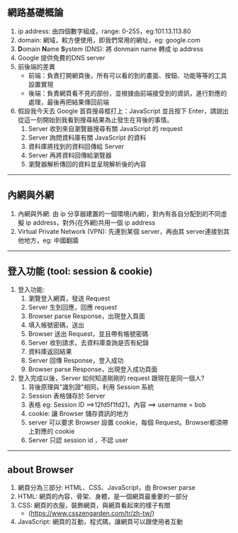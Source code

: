 ## 網路基礎概論
1. ip address: 由四個數字組成，range: 0-255，eg:101.13.113.80
2. domain: 網域，較方便使用，即我們常用的網址，eg: google.com
3. **D**omain **N**ame **S**ystem (DNS): 將 donmain name 轉成 ip address
4. Google 提供免費的DNS server
5. 前後端的差異
   * 前端：負責打開網頁後，所有可以看的到的畫面、按鈕、功能等等的工具設置實現
   * 後端：負責網頁看不見的部份，並根據由前端接受到的資訊，進行對應的處理，最後再把結果傳回前端
6. 假設我今天去 Google 首頁搜尋框打上：JavaScript 並且按下 Enter，請說出從這一刻開始到我看到搜尋結果為止發生在背後的事情。
   1. Server 收到來自瀏覽器搜尋有關 JavaScript 的 request
   2. Server 詢問資料庫有關 JavaScript 的資料
   3. 資料庫將找到的資料回傳給 Server
   4. Server 再將資料回傳給瀏覽器
   5. 瀏覽器解析傳回的資料並呈現解析後的內容
***

## 內網與外網
1. 內網與外網: 由 ip 分享器建置的一個環境(內網)，對內有各自分配到的不同虛擬 ip address，對外(在外網)共用一個 ip address
2. Virtual Private Network (VPN): 先連到某個 server，再由其 server連接到其他地方，eg: 中國翻牆
***

## 登入功能 (tool: session & cookie)
1. 登入功能:
   1. 瀏覽登入網頁，發送 Request
   2. Server 生到回應，回應 request
   3. Browser parse Response，出現登入頁面
   4. 填入帳號密碼，送出
   5. Browser 送出 Request，並且帶有帳號密碼
   6. Server 收到請求，去資料庫查詢是否有紀錄
   7. 資料庫返回結果
   8. Server 回傳 Response，登入成功
   9. Browser parse Response，出現登入成功頁面
2. 登入完成以後，Server 如何知道剛剛的 request 跟現在是同一個人?
   1. 背後原理與"識別證"相同，利用 Session 系統
   2. Session 表格儲存於 Server
   3. 表格 eg: Session ID ==>12fd5f1fd21，內容 ==> username = bob
   4. cookie: 讓 Browser 儲存資訊的地方
   5. server 可以要求 Browser 設置 cookie，每個 Request。Browser都須帶上對應的 cookie
   6. Server 只認 session id ，不認 user
***

## about Browser
1. 網頁分為三部分: HTML、CSS、JavaScript，由 Browser parse
2. HTML: 網頁的內容、骨架、身體，是一個網頁最重要的一部分
3. CSS: 網頁的衣服，裝飾網頁，與網頁看起來的樣子有關
   * (https://www.csszengarden.com/tr/zh-tw/)
4. JavaScript: 網頁的互動，程式碼，讓網頁可以跟使用者互動

